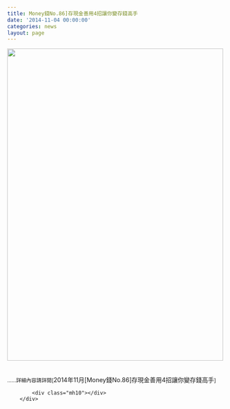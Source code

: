 ```yaml
---
title: Money錢No.86]存現金善用4招讓你變存錢高手
date: '2014-11-04 00:00:00'
categories: news
layout: page
---
```


<div class="text">
			<div>
	<img alt="" src="http://www.leishan.com.tw/UserFiles/images/%E7%A3%8A%E5%B1%B1%E6%96%B0%E8%81%9E/%E7%A3%8A%E5%B1%B1%E9%9B%9C%E8%AA%8C/2014%E5%B9%B411%E6%9C%88%5BMoney%E9%8C%A2No.86%5D%E5%AD%98%E7%8F%BE%E9%87%91%E5%96%84%E7%94%A84%E6%8B%9B%E8%AE%93%E4%BD%A0%E8%AE%8A%E5%AD%98%E9%8C%A2%E9%AB%98%E6%89%8BP.90.jpg" style="width: 500px; height: 724px;"></div>
<div>
	&nbsp;</div>
<div>
	&nbsp;</div>
<div>
	<span style="font-size: 11.8181819915771px;">......詳細內容請詳閱[</span>2014年11月[Money錢No.86]存現金善用4招讓你變存錢高手<span style="font-size: 11.8181819915771px;">]</span></div>

			<div class="mh10"></div>
		</div>